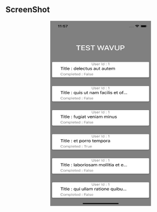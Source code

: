 ## ScreenShot

<p align="center" >
    <img alt="Fretas1" src="./screen.png" height="500" width="273" />
 </a>
